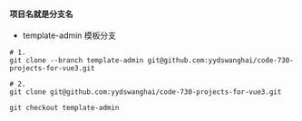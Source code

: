 #### 项目名就是分支名

* template-admin 模板分支

```shell
# 1.
git clone --branch template-admin git@github.com:yydswanghai/code-730-projects-for-vue3.git
```

```shell
# 2.
git clone git@github.com:yydswanghai/code-730-projects-for-vue3.git

git checkout template-admin
```